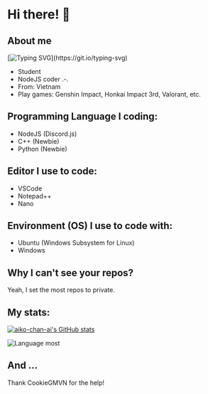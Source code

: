 # Hi there! 👋

## About me

[![Typing SVG](https://readme-typing-svg.herokuapp.com?color=%2333F765&lines=Hi%2C+I'm+Shiraori%231782+%F0%9F%91%8B;I'm+Discord.js+Coder;My+Project%3A;Sagiri%233948+%5BDiscord.js+Bot%5D;API+simple+.-.)](https://git.io/typing-svg)

- Student
- NodeJS coder .-.
- From: Vietnam
- Play games: Genshin Impact, Honkai Impact 3rd, Valorant, etc.

## Programming Language I coding:

- NodeJS (Discord.js)
- C++ (Newbie)
- Python (Newbie)

## Editor I use to code:

- VSCode
- Notepad++
- Nano

## Environment (OS) I use to code with:

- Ubuntu (Windows Subsystem for Linux)
- Windows

## Why I can't see your repos?

Yeah, I set the most repos to private.

## My stats:

[![aiko-chan-ai's GitHub stats](https://github-readme-stats.vercel.app/api?username=aiko-chan-ai&theme=dracula&show_icons=true)](https://github.com/aiko-chan-ai/github-readme-stats)

![Language most](https://github-readme-stats.vercel.app/api/top-langs/?username=aiko-chan-ai&theme=dracula)

## And ...

Thank CookieGMVN for the help!
